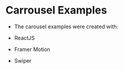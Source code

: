 # Carrousel Examples

- The carousel examples were created with:

- ReactJS
- Framer Motion
- Swiper
